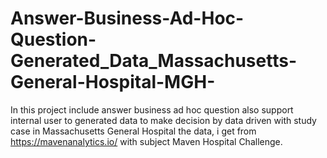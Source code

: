 # Answer-Business-Ad-Hoc-Question-Generated_Data_Massachusetts-General-Hospital-MGH-

In this project include answer business ad hoc question also support internal user to generated data to make decision by data driven with study case in Massachusetts General Hospital
the data, i get from https://mavenanalytics.io/ with subject Maven Hospital Challenge.
